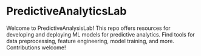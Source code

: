 # PredictiveAnalyticsLab
Welcome to PredictiveAnalysisLab! This repo offers resources for developing and deploying ML models for predictive analytics. Find tools for data preprocessing, feature engineering, model training, and more. Contributions welcome!
